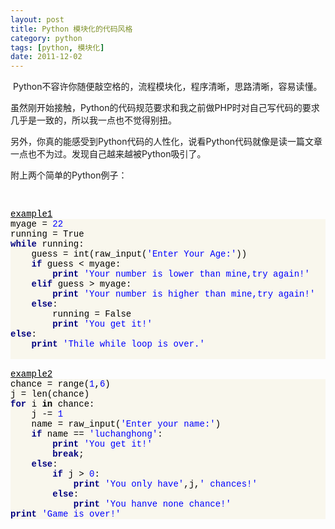 ```yaml
---
layout: post
title: Python 模块化的代码风格
category: python
tags: [python, 模块化]
date: 2011-12-02
---
```

<p>&nbsp;Python不容许你随便敲空格的，流程模块化，程序清晰，思路清晰，容易读懂。</p>
<p>虽然刚开始接触，Python的代码规范要求和我之前做PHP时对自己写代码的要求几乎是一致的，所以我一点也不觉得别扭。</p>
<p>另外，你真的能感受到Python代码的人性化，说看Python代码就像是读一篇文章一点也不为过。发现自己越来越被Python吸引了。</p>
<p>附上两个简单的Python例子：</p>
<p>&nbsp;</p>
<div style="color: black; font-family: Consolas, 'Courier New', 'BitStream Vera Sans Mono', 'Lucida Console'; font-size: 14px; font-style: normal; font-variant: normal; letter-spacing: normal; line-height: normal; orphans: 2; text-align: left; text-indent: 0px; text-transform: none; white-space: normal; widows: 2; word-spacing: 0px; -webkit-text-size-adjust: auto; -webkit-text-stroke-width: 0px; background-color: rgb(253, 253, 253); background-image: initial; background-attachment: initial; background-origin: initial; background-clip: initial; "><u>example1 </u></div>
<div class="source" style="color: rgb(0, 0, 0); font-size: 14px; font-style: normal; font-variant: normal; letter-spacing: normal; line-height: normal; orphans: 2; text-align: left; text-indent: 0px; text-transform: none; white-space: normal; widows: 2; word-spacing: 0px; -webkit-text-size-adjust: auto; -webkit-text-stroke-width: 0px; background-color: rgb(249, 247, 237); font-family: '[object HTMLOptionElement]', Consolas, 'Lucida Console', 'Courier New'; "><span style="color: rgb(0, 0, 0); ">myage</span>&nbsp;<span style="color: rgb(0, 0, 0); ">=</span>&nbsp;<span style="color: rgb(0, 0, 255); ">22</span><br />
<span style="color: rgb(0, 0, 0); ">running</span>&nbsp;<span style="color: rgb(0, 0, 0); ">=</span>&nbsp;<span style="color: rgb(0, 0, 0); ">True</span><br />
<span style="color: rgb(0, 0, 128); font-weight: bold; ">while</span>&nbsp;<span style="color: rgb(0, 0, 0); ">running</span><span style="color: rgb(0, 0, 0); ">:</span><br />
&nbsp;&nbsp;&nbsp;&nbsp;<span style="color: rgb(0, 0, 0); ">guess</span>&nbsp;<span style="color: rgb(0, 0, 0); ">=</span>&nbsp;<span style="color: rgb(0, 0, 0); ">int</span>(<span style="color: rgb(0, 0, 0); ">raw_input</span>(<span style="color: rgb(0, 0, 255); ">'Enter Your Age:'</span>))<br />
&nbsp;&nbsp;&nbsp;&nbsp;<span style="color: rgb(0, 0, 128); font-weight: bold; ">if</span>&nbsp;<span style="color: rgb(0, 0, 0); ">guess</span>&nbsp;<span style="color: rgb(0, 0, 0); ">&lt;</span>&nbsp;<span style="color: rgb(0, 0, 0); ">myage</span><span style="color: rgb(0, 0, 0); ">:</span><br />
&nbsp;&nbsp;&nbsp;&nbsp;&nbsp;&nbsp;&nbsp;&nbsp;<span style="color: rgb(0, 0, 128); font-weight: bold; ">print</span>&nbsp;<span style="color: rgb(0, 0, 255); ">'Your number is lower than mine,try again!'</span><br />
&nbsp;&nbsp;&nbsp;&nbsp;<span style="color: rgb(0, 0, 128); font-weight: bold; ">elif</span>&nbsp;<span style="color: rgb(0, 0, 0); ">guess</span>&nbsp;<span style="color: rgb(0, 0, 0); ">&gt;</span>&nbsp;<span style="color: rgb(0, 0, 0); ">myage</span><span style="color: rgb(0, 0, 0); ">:</span><br />
&nbsp;&nbsp;&nbsp;&nbsp;&nbsp;&nbsp;&nbsp;&nbsp;<span style="color: rgb(0, 0, 128); font-weight: bold; ">print</span>&nbsp;<span style="color: rgb(0, 0, 255); ">'Your number is higher than mine,try again!'</span><br />
&nbsp;&nbsp;&nbsp;&nbsp;<span style="color: rgb(0, 0, 128); font-weight: bold; ">else</span><span style="color: rgb(0, 0, 0); ">:</span><br />
&nbsp;&nbsp;&nbsp;&nbsp;&nbsp;&nbsp;&nbsp;&nbsp;<span style="color: rgb(0, 0, 0); ">running</span>&nbsp;<span style="color: rgb(0, 0, 0); ">=</span>&nbsp;<span style="color: rgb(0, 0, 0); ">False</span><br />
&nbsp;&nbsp;&nbsp;&nbsp;&nbsp;&nbsp;&nbsp;&nbsp;<span style="color: rgb(0, 0, 128); font-weight: bold; ">print</span>&nbsp;<span style="color: rgb(0, 0, 255); ">'You get it!'</span><br />
<span style="color: rgb(0, 0, 128); font-weight: bold; ">else</span><span style="color: rgb(0, 0, 0); ">:</span><br />
&nbsp;&nbsp;&nbsp;&nbsp;<span style="color: rgb(0, 0, 128); font-weight: bold; ">print</span>&nbsp;<span style="color: rgb(0, 0, 255); ">'Thile while loop is over.'</span></div>
<div class="source" style="color: rgb(0, 0, 0); font-size: 14px; font-style: normal; font-variant: normal; letter-spacing: normal; line-height: normal; orphans: 2; text-align: left; text-indent: 0px; text-transform: none; white-space: normal; widows: 2; word-spacing: 0px; -webkit-text-size-adjust: auto; -webkit-text-stroke-width: 0px; background-color: rgb(249, 247, 237); font-family: '[object HTMLOptionElement]', Consolas, 'Lucida Console', 'Courier New'; ">&nbsp;</div>
<div class="source" style="color: rgb(0, 0, 0); font-size: 14px; font-style: normal; font-variant: normal; letter-spacing: normal; line-height: normal; orphans: 2; text-align: left; text-indent: 0px; text-transform: none; white-space: normal; widows: 2; word-spacing: 0px; -webkit-text-size-adjust: auto; -webkit-text-stroke-width: 0px; background-color: rgb(249, 247, 237); font-family: '[object HTMLOptionElement]', Consolas, 'Lucida Console', 'Courier New'; ">
<div style="color: black; font-family: Consolas, 'Courier New', 'BitStream Vera Sans Mono', 'Lucida Console'; font-size: 14px; font-style: normal; font-variant: normal; letter-spacing: normal; line-height: normal; orphans: 2; text-align: left; text-indent: 0px; text-transform: none; white-space: normal; widows: 2; word-spacing: 0px; -webkit-text-size-adjust: auto; -webkit-text-stroke-width: 0px; background-color: rgb(253, 253, 253); background-image: initial; background-attachment: initial; background-origin: initial; background-clip: initial; "><u><br />
</u></div>
<div style="color: black; font-family: Consolas, 'Courier New', 'BitStream Vera Sans Mono', 'Lucida Console'; font-size: 14px; font-style: normal; font-variant: normal; letter-spacing: normal; line-height: normal; orphans: 2; text-align: left; text-indent: 0px; text-transform: none; white-space: normal; widows: 2; word-spacing: 0px; -webkit-text-size-adjust: auto; -webkit-text-stroke-width: 0px; background-color: rgb(253, 253, 253); background-image: initial; background-attachment: initial; background-origin: initial; background-clip: initial; "><u>example2</u></div>
<div class="source" style="color: rgb(0, 0, 0); font-size: 14px; font-style: normal; font-variant: normal; letter-spacing: normal; line-height: normal; orphans: 2; text-align: left; text-indent: 0px; text-transform: none; white-space: normal; widows: 2; word-spacing: 0px; -webkit-text-size-adjust: auto; -webkit-text-stroke-width: 0px; background-color: rgb(249, 247, 237); font-family: '[object HTMLOptionElement]', Consolas, 'Lucida Console', 'Courier New'; "><span style="color: rgb(0, 0, 0); ">chance</span>&nbsp;<span style="color: rgb(0, 0, 0); ">=</span>&nbsp;<span style="color: rgb(0, 0, 0); ">range</span>(<span style="color: rgb(0, 0, 255); ">1</span><span style="color: rgb(0, 0, 0); ">,</span><span style="color: rgb(0, 0, 255); ">6</span>)<br />
<span style="color: rgb(0, 0, 0); ">j</span>&nbsp;<span style="color: rgb(0, 0, 0); ">=</span>&nbsp;<span style="color: rgb(0, 0, 0); ">len</span>(<span style="color: rgb(0, 0, 0); ">chance</span>)<br />
<span style="color: rgb(0, 0, 128); font-weight: bold; ">for</span>&nbsp;<span style="color: rgb(0, 0, 0); ">i</span>&nbsp;<span style="font-weight: bold; ">in</span>&nbsp;<span style="color: rgb(0, 0, 0); ">chance</span><span style="color: rgb(0, 0, 0); ">:</span><br />
&nbsp;&nbsp;&nbsp;&nbsp;<span style="color: rgb(0, 0, 0); ">j</span>&nbsp;<span style="color: rgb(0, 0, 0); ">-=</span>&nbsp;<span style="color: rgb(0, 0, 255); ">1</span><br />
&nbsp;&nbsp;&nbsp;&nbsp;<span style="color: rgb(0, 0, 0); ">name</span>&nbsp;<span style="color: rgb(0, 0, 0); ">=</span>&nbsp;<span style="color: rgb(0, 0, 0); ">raw_input</span>(<span style="color: rgb(0, 0, 255); ">'Enter your name:'</span>)<br />
&nbsp;&nbsp;&nbsp;&nbsp;<span style="color: rgb(0, 0, 128); font-weight: bold; ">if</span>&nbsp;<span style="color: rgb(0, 0, 0); ">name</span>&nbsp;<span style="color: rgb(0, 0, 0); ">==</span>&nbsp;<span style="color: rgb(0, 0, 255); ">'luchanghong'</span><span style="color: rgb(0, 0, 0); ">:</span><br />
&nbsp;&nbsp;&nbsp;&nbsp;&nbsp;&nbsp;&nbsp;&nbsp;<span style="color: rgb(0, 0, 128); font-weight: bold; ">print</span>&nbsp;<span style="color: rgb(0, 0, 255); ">'You get it!'</span><br />
&nbsp;&nbsp;&nbsp;&nbsp;&nbsp;&nbsp;&nbsp;&nbsp;<span style="color: rgb(0, 0, 128); font-weight: bold; ">break</span>;<br />
&nbsp;&nbsp;&nbsp;&nbsp;<span style="color: rgb(0, 0, 128); font-weight: bold; ">else</span><span style="color: rgb(0, 0, 0); ">:</span><br />
&nbsp;&nbsp;&nbsp;&nbsp;&nbsp;&nbsp;&nbsp;&nbsp;<span style="color: rgb(0, 0, 128); font-weight: bold; ">if</span>&nbsp;<span style="color: rgb(0, 0, 0); ">j</span>&nbsp;<span style="color: rgb(0, 0, 0); ">&gt;</span>&nbsp;<span style="color: rgb(0, 0, 255); ">0</span><span style="color: rgb(0, 0, 0); ">:</span><br />
&nbsp;&nbsp;&nbsp;&nbsp;&nbsp;&nbsp;&nbsp;&nbsp;&nbsp;&nbsp;&nbsp;&nbsp;<span style="color: rgb(0, 0, 128); font-weight: bold; ">print</span>&nbsp;<span style="color: rgb(0, 0, 255); ">'You only have'</span><span style="color: rgb(0, 0, 0); ">,</span><span style="color: rgb(0, 0, 0); ">j</span><span style="color: rgb(0, 0, 0); ">,</span><span style="color: rgb(0, 0, 255); ">' chances!'</span><br />
&nbsp;&nbsp;&nbsp;&nbsp;&nbsp;&nbsp;&nbsp;&nbsp;<span style="color: rgb(0, 0, 128); font-weight: bold; ">else</span><span style="color: rgb(0, 0, 0); ">:</span><br />
&nbsp;&nbsp;&nbsp;&nbsp;&nbsp;&nbsp;&nbsp;&nbsp;&nbsp;&nbsp;&nbsp;&nbsp;<span style="color: rgb(0, 0, 128); font-weight: bold; ">print</span>&nbsp;<span style="color: rgb(0, 0, 255); ">'You hanve none chance!'</span><br />
<span style="color: rgb(0, 0, 128); font-weight: bold; ">print</span>&nbsp;<span style="color: rgb(0, 0, 255); ">'Game is over!'</span></div>
</div>
<p>&nbsp;</p>
